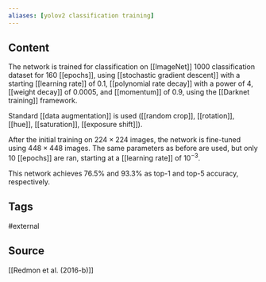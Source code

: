 ```yaml
---
aliases: [yolov2 classification training]
---
```

## Content
The network is trained for classification on [[ImageNet]] 1000 classification dataset for 160 [[epochs]], using [[stochastic gradient descent]] with a starting [[learning rate]] of 0.1,  [[polynomial rate decay]] with a power of 4, [[weight decay]] of 0.0005, and [[momentum]] of 0.9, using the [[Darknet training]] framework.

Standard [[data augmentation]] is used ([[random crop]], [[rotation]], [[hue]], [[saturation]], [[exposure shift]]).

After the initial training on $224 \times 224$ images, the network is fine-tuned using $448 \times 448$ images. The same parameters as before are used, but only 10 [[epochs]] are ran, starting at a [[learning rate]] of $10^{-3}$.

This network achieves $76.5\%$ and $93.3\%$ as top-1 and top-5 accuracy, respectively.

## Tags
#external 

## Source
[[Redmon et al. (2016-b)]]
